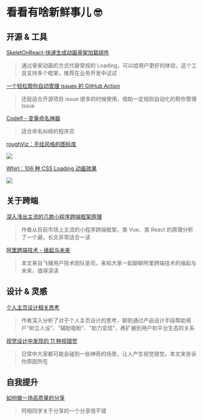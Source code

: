 # 看看有啥新鲜事儿 🤓

## 开源 & 工具

[SkeletOnReact-快速生成动画骨架加载组件](https://skeletonreact.com/)

> 通过骨架动画的方式代替常规的 Loading，可以给用户更好的体验，这个工具支持多个框架，推荐在业务开发中试试

[一个轻松帮你自动管理 issues 的 GitHub Action](https://github.com/actions-cool/issues-helper)

> 还挺适合开源项目 issue 很多的时候使用，借助一定规则自动化的帮你管理 Issue

[Codelf - 变量命名神器](https://unbug.github.io/codelf/)

> 适合命名纠结的程序员

[roughViz：手绘风格的图标库](https://github.com/jwilber/roughViz)

![](https://cdn.jsdmirror.com/gh/zxwin0125/image-repo/img/read/weeks/001.gif)

[Whirl：106 种 CSS Loading 动画效果](https://whirl.netlify.app/)

![](https://cdn.jsdmirror.com/gh/zxwin0125/image-repo/img/read/weeks/002.gif)

## 关于跨端

[深入浅出主流的几款小程序跨端框架原理](https://juejin.im/post/6881597846307635214)

> 作者从目前市场上主流的小程序跨端框架，类 Vue、类 React 的原理分析了一个遍，长文非常适合一读

[阿里跨端技术 - 缘起与未来](https://mp.weixin.qq.com/s/UOqFmTRKvUtnyAenov4MDw)

> 本文来自飞猪用户技术团队圣司，来和大家一起聊聊阿里跨端技术的缘起与未来，值得深读

## 设计 & 灵感

[个人主页设计相关思考](https://mp.weixin.qq.com/s/UUcqZCZjfHMa7fsruCjq_w)

> 作者深入分析了对于个人主页设计的思考，聊到通过产品设计手段帮助用户“树立人设”、“辅助吸粉”、“助力变现”，再扩展到用户和平台生态的关系

[视觉设计中发现的 11 种视错觉](https://mp.weixin.qq.com/s/zGdXBq4RDLaPYduEHJiHFg)

> 日常中大家都可能会碰到一些神奇的场景，让人产生视觉错觉，本文来告诉你原因所在

## 自我提升

[如何做一场高质量的分享](https://mp.weixin.qq.com/s/Uwia82XlTMHPcvJ8QpPbSg)

> 阿相同学关于分享的一个分享很不错

